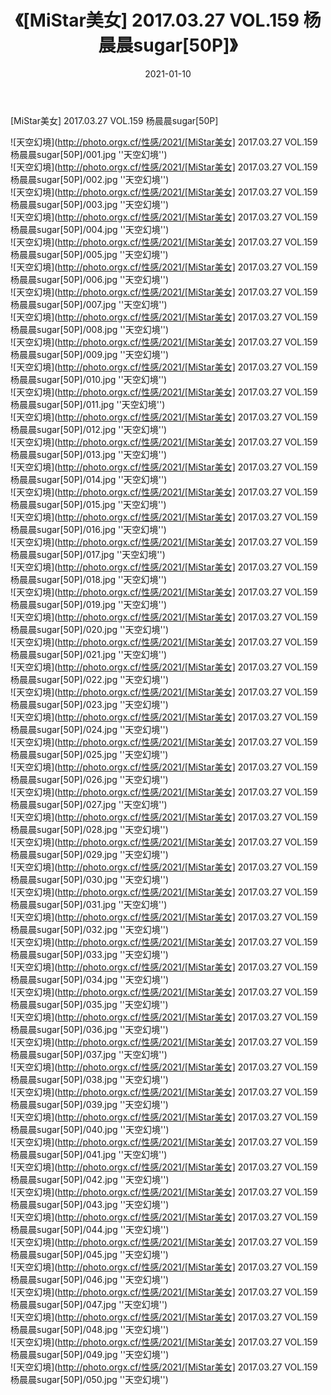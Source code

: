 ﻿---
layout: post
title:  《[MiStar美女] 2017.03.27 VOL.159 杨晨晨sugar[50P]》
date:   2021-01-10
img: http://photo.orgx.cf/性感/2021/[MiStar美女] 2017.03.27 VOL.159 杨晨晨sugar[50P]/000.jpg
tags: [美女, 性感, 泳衣]
---

[MiStar美女] 2017.03.27 VOL.159 杨晨晨sugar[50P]



![天空幻境](http://photo.orgx.cf/性感/2021/[MiStar美女] 2017.03.27 VOL.159 杨晨晨sugar[50P]/001.jpg ''天空幻境'') <br>
![天空幻境](http://photo.orgx.cf/性感/2021/[MiStar美女] 2017.03.27 VOL.159 杨晨晨sugar[50P]/002.jpg ''天空幻境'') <br>
![天空幻境](http://photo.orgx.cf/性感/2021/[MiStar美女] 2017.03.27 VOL.159 杨晨晨sugar[50P]/003.jpg ''天空幻境'') <br>
![天空幻境](http://photo.orgx.cf/性感/2021/[MiStar美女] 2017.03.27 VOL.159 杨晨晨sugar[50P]/004.jpg ''天空幻境'') <br>
![天空幻境](http://photo.orgx.cf/性感/2021/[MiStar美女] 2017.03.27 VOL.159 杨晨晨sugar[50P]/005.jpg ''天空幻境'') <br>
![天空幻境](http://photo.orgx.cf/性感/2021/[MiStar美女] 2017.03.27 VOL.159 杨晨晨sugar[50P]/006.jpg ''天空幻境'') <br>
![天空幻境](http://photo.orgx.cf/性感/2021/[MiStar美女] 2017.03.27 VOL.159 杨晨晨sugar[50P]/007.jpg ''天空幻境'') <br>
![天空幻境](http://photo.orgx.cf/性感/2021/[MiStar美女] 2017.03.27 VOL.159 杨晨晨sugar[50P]/008.jpg ''天空幻境'') <br>
![天空幻境](http://photo.orgx.cf/性感/2021/[MiStar美女] 2017.03.27 VOL.159 杨晨晨sugar[50P]/009.jpg ''天空幻境'') <br>
![天空幻境](http://photo.orgx.cf/性感/2021/[MiStar美女] 2017.03.27 VOL.159 杨晨晨sugar[50P]/010.jpg ''天空幻境'') <br>
![天空幻境](http://photo.orgx.cf/性感/2021/[MiStar美女] 2017.03.27 VOL.159 杨晨晨sugar[50P]/011.jpg ''天空幻境'') <br>
![天空幻境](http://photo.orgx.cf/性感/2021/[MiStar美女] 2017.03.27 VOL.159 杨晨晨sugar[50P]/012.jpg ''天空幻境'') <br>
![天空幻境](http://photo.orgx.cf/性感/2021/[MiStar美女] 2017.03.27 VOL.159 杨晨晨sugar[50P]/013.jpg ''天空幻境'') <br>
![天空幻境](http://photo.orgx.cf/性感/2021/[MiStar美女] 2017.03.27 VOL.159 杨晨晨sugar[50P]/014.jpg ''天空幻境'') <br>
![天空幻境](http://photo.orgx.cf/性感/2021/[MiStar美女] 2017.03.27 VOL.159 杨晨晨sugar[50P]/015.jpg ''天空幻境'') <br>
![天空幻境](http://photo.orgx.cf/性感/2021/[MiStar美女] 2017.03.27 VOL.159 杨晨晨sugar[50P]/016.jpg ''天空幻境'') <br>
![天空幻境](http://photo.orgx.cf/性感/2021/[MiStar美女] 2017.03.27 VOL.159 杨晨晨sugar[50P]/017.jpg ''天空幻境'') <br>
![天空幻境](http://photo.orgx.cf/性感/2021/[MiStar美女] 2017.03.27 VOL.159 杨晨晨sugar[50P]/018.jpg ''天空幻境'') <br>
![天空幻境](http://photo.orgx.cf/性感/2021/[MiStar美女] 2017.03.27 VOL.159 杨晨晨sugar[50P]/019.jpg ''天空幻境'') <br>
![天空幻境](http://photo.orgx.cf/性感/2021/[MiStar美女] 2017.03.27 VOL.159 杨晨晨sugar[50P]/020.jpg ''天空幻境'') <br>
![天空幻境](http://photo.orgx.cf/性感/2021/[MiStar美女] 2017.03.27 VOL.159 杨晨晨sugar[50P]/021.jpg ''天空幻境'') <br>
![天空幻境](http://photo.orgx.cf/性感/2021/[MiStar美女] 2017.03.27 VOL.159 杨晨晨sugar[50P]/022.jpg ''天空幻境'') <br>
![天空幻境](http://photo.orgx.cf/性感/2021/[MiStar美女] 2017.03.27 VOL.159 杨晨晨sugar[50P]/023.jpg ''天空幻境'') <br>
![天空幻境](http://photo.orgx.cf/性感/2021/[MiStar美女] 2017.03.27 VOL.159 杨晨晨sugar[50P]/024.jpg ''天空幻境'') <br>
![天空幻境](http://photo.orgx.cf/性感/2021/[MiStar美女] 2017.03.27 VOL.159 杨晨晨sugar[50P]/025.jpg ''天空幻境'') <br>
![天空幻境](http://photo.orgx.cf/性感/2021/[MiStar美女] 2017.03.27 VOL.159 杨晨晨sugar[50P]/026.jpg ''天空幻境'') <br>
![天空幻境](http://photo.orgx.cf/性感/2021/[MiStar美女] 2017.03.27 VOL.159 杨晨晨sugar[50P]/027.jpg ''天空幻境'') <br>
![天空幻境](http://photo.orgx.cf/性感/2021/[MiStar美女] 2017.03.27 VOL.159 杨晨晨sugar[50P]/028.jpg ''天空幻境'') <br>
![天空幻境](http://photo.orgx.cf/性感/2021/[MiStar美女] 2017.03.27 VOL.159 杨晨晨sugar[50P]/029.jpg ''天空幻境'') <br>
![天空幻境](http://photo.orgx.cf/性感/2021/[MiStar美女] 2017.03.27 VOL.159 杨晨晨sugar[50P]/030.jpg ''天空幻境'') <br>
![天空幻境](http://photo.orgx.cf/性感/2021/[MiStar美女] 2017.03.27 VOL.159 杨晨晨sugar[50P]/031.jpg ''天空幻境'') <br>
![天空幻境](http://photo.orgx.cf/性感/2021/[MiStar美女] 2017.03.27 VOL.159 杨晨晨sugar[50P]/032.jpg ''天空幻境'') <br>
![天空幻境](http://photo.orgx.cf/性感/2021/[MiStar美女] 2017.03.27 VOL.159 杨晨晨sugar[50P]/033.jpg ''天空幻境'') <br>
![天空幻境](http://photo.orgx.cf/性感/2021/[MiStar美女] 2017.03.27 VOL.159 杨晨晨sugar[50P]/034.jpg ''天空幻境'') <br>
![天空幻境](http://photo.orgx.cf/性感/2021/[MiStar美女] 2017.03.27 VOL.159 杨晨晨sugar[50P]/035.jpg ''天空幻境'') <br>
![天空幻境](http://photo.orgx.cf/性感/2021/[MiStar美女] 2017.03.27 VOL.159 杨晨晨sugar[50P]/036.jpg ''天空幻境'') <br>
![天空幻境](http://photo.orgx.cf/性感/2021/[MiStar美女] 2017.03.27 VOL.159 杨晨晨sugar[50P]/037.jpg ''天空幻境'') <br>
![天空幻境](http://photo.orgx.cf/性感/2021/[MiStar美女] 2017.03.27 VOL.159 杨晨晨sugar[50P]/038.jpg ''天空幻境'') <br>
![天空幻境](http://photo.orgx.cf/性感/2021/[MiStar美女] 2017.03.27 VOL.159 杨晨晨sugar[50P]/039.jpg ''天空幻境'') <br>
![天空幻境](http://photo.orgx.cf/性感/2021/[MiStar美女] 2017.03.27 VOL.159 杨晨晨sugar[50P]/040.jpg ''天空幻境'') <br>
![天空幻境](http://photo.orgx.cf/性感/2021/[MiStar美女] 2017.03.27 VOL.159 杨晨晨sugar[50P]/041.jpg ''天空幻境'') <br>
![天空幻境](http://photo.orgx.cf/性感/2021/[MiStar美女] 2017.03.27 VOL.159 杨晨晨sugar[50P]/042.jpg ''天空幻境'') <br>
![天空幻境](http://photo.orgx.cf/性感/2021/[MiStar美女] 2017.03.27 VOL.159 杨晨晨sugar[50P]/043.jpg ''天空幻境'') <br>
![天空幻境](http://photo.orgx.cf/性感/2021/[MiStar美女] 2017.03.27 VOL.159 杨晨晨sugar[50P]/044.jpg ''天空幻境'') <br>
![天空幻境](http://photo.orgx.cf/性感/2021/[MiStar美女] 2017.03.27 VOL.159 杨晨晨sugar[50P]/045.jpg ''天空幻境'') <br>
![天空幻境](http://photo.orgx.cf/性感/2021/[MiStar美女] 2017.03.27 VOL.159 杨晨晨sugar[50P]/046.jpg ''天空幻境'') <br>
![天空幻境](http://photo.orgx.cf/性感/2021/[MiStar美女] 2017.03.27 VOL.159 杨晨晨sugar[50P]/047.jpg ''天空幻境'') <br>
![天空幻境](http://photo.orgx.cf/性感/2021/[MiStar美女] 2017.03.27 VOL.159 杨晨晨sugar[50P]/048.jpg ''天空幻境'') <br>
![天空幻境](http://photo.orgx.cf/性感/2021/[MiStar美女] 2017.03.27 VOL.159 杨晨晨sugar[50P]/049.jpg ''天空幻境'') <br>
![天空幻境](http://photo.orgx.cf/性感/2021/[MiStar美女] 2017.03.27 VOL.159 杨晨晨sugar[50P]/050.jpg ''天空幻境'') <br>